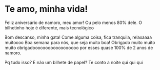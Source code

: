 # Te amo, minha vida!
Feliz aniversário de namoro, meu amor!
Ou pelo menos 80% dele.
O bilhetinho hoje é diferente, mais tecnológico

 Bom descanso, minha gata!
 Come alguma coisa, fica tranquila, relaxaaaa muitoooo
 Boa semana para nós, que seja muito boa!
 Obrigado muito muito muito obrigadoooooooooooooooooo por esses quase 100% de 2 anos de namoro.


 Pq tudo isso? E não um bilhete de papel? Te conto a noite qui qui qui
